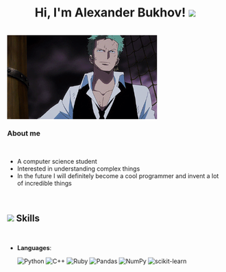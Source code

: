 <h1 align="center">Hi, I'm Alexander Bukhov! <img src="https://media.giphy.com/media/hvRJCLFzcasrR4ia7z/giphy.gif" width="30"></h1>
<br/>
<picture> <img align="center" src="./2qvF.gif" width = 350px></picture>
<br>
<h3>About me</h3>
<br>

- A computer science student
- Interested in understanding complex things
- In the future I will definitely become a cool programmer and invent a lot of incredible things 

<br>

## <img src="https://media2.giphy.com/media/QssGEmpkyEOhBCb7e1/giphy.gif?cid=ecf05e47a0n3gi1bfqntqmob8g9aid1oyj2wr3ds3mg700bl&rid=giphy.gif" width ="25"><b> Skills</b>
<br>

<p align="center">

- **Languages**:

    ![Python](https://img.shields.io/badge/Python%20-%2314354C.svg?style=for-the-badge&logo=python&logoColor=white)
    ![C++](https://img.shields.io/badge/C++%20-%2300599C.svg?style=for-the-badge&logo=c%2B%2B&logoColor=white)
    ![Ruby](https://img.shields.io/badge/ruby-%23CC342D.svg?style=for-the-badge&logo=ruby&logoColor=white)
    ![Pandas](https://img.shields.io/badge/pandas-%23150458.svg?style=for-the-badge&logo=pandas&logoColor=white)
    ![NumPy](https://img.shields.io/badge/numpy-%23013243.svg?style=for-the-badge&logo=numpy&logoColor=white)
    ![scikit-learn](https://img.shields.io/badge/scikit--learn-%23F7931E.svg?style=for-the-badge&logo=scikit-learn&logoColor=white)
    
</p>

